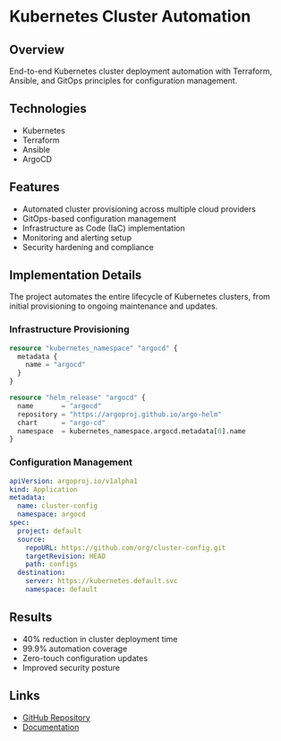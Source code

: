 # Kubernetes Cluster Automation

## Overview
End-to-end Kubernetes cluster deployment automation with Terraform, Ansible, and GitOps principles for configuration management.

## Technologies
- Kubernetes
- Terraform
- Ansible
- ArgoCD

## Features
- Automated cluster provisioning across multiple cloud providers
- GitOps-based configuration management
- Infrastructure as Code (IaC) implementation
- Monitoring and alerting setup
- Security hardening and compliance

## Implementation Details
The project automates the entire lifecycle of Kubernetes clusters, from initial provisioning to ongoing maintenance and updates.

### Infrastructure Provisioning
```terraform
resource "kubernetes_namespace" "argocd" {
  metadata {
    name = "argocd"
  }
}

resource "helm_release" "argocd" {
  name       = "argocd"
  repository = "https://argoproj.github.io/argo-helm"
  chart      = "argo-cd"
  namespace  = kubernetes_namespace.argocd.metadata[0].name
}
```

### Configuration Management
```yaml
apiVersion: argoproj.io/v1alpha1
kind: Application
metadata:
  name: cluster-config
  namespace: argocd
spec:
  project: default
  source:
    repoURL: https://github.com/org/cluster-config.git
    targetRevision: HEAD
    path: configs
  destination:
    server: https://kubernetes.default.svc
    namespace: default
```

## Results
- 40% reduction in cluster deployment time
- 99.9% automation coverage
- Zero-touch configuration updates
- Improved security posture

## Links
- [GitHub Repository](#)
- [Documentation](#)
